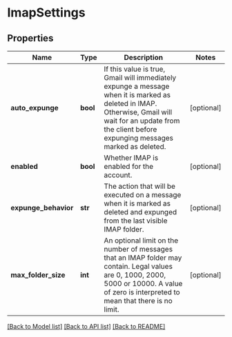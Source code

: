 # ImapSettings

## Properties
Name | Type | Description | Notes
------------ | ------------- | ------------- | -------------
**auto_expunge** | **bool** | If this value is true, Gmail will immediately expunge a message when it is marked as deleted in IMAP. Otherwise, Gmail will wait for an update from the client before expunging messages marked as deleted. | [optional] 
**enabled** | **bool** | Whether IMAP is enabled for the account. | [optional] 
**expunge_behavior** | **str** | The action that will be executed on a message when it is marked as deleted and expunged from the last visible IMAP folder. | [optional] 
**max_folder_size** | **int** | An optional limit on the number of messages that an IMAP folder may contain. Legal values are 0, 1000, 2000, 5000 or 10000. A value of zero is interpreted to mean that there is no limit. | [optional] 

[[Back to Model list]](../README.md#documentation-for-models) [[Back to API list]](../README.md#documentation-for-api-endpoints) [[Back to README]](../README.md)


